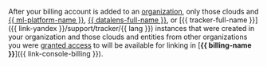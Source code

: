 After your billing account is added to an [organization](../concepts/organization.md), only those clouds and [{{ ml-platform-name }}](/services#ml-ai), [{{ datalens-full-name }}](../../datalens/), or [{{ tracker-full-name }}]({{ link-yandex }}/support/tracker/{{ lang }}) instances that were created in your organization and those clouds and entities from other organizations you were [granted access](../../resource-manager/security/index.md) to will be available for linking in [**{{ billing-name }}**]({{ link-console-billing }}).